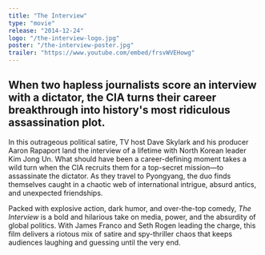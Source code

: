 ```yaml
---
title: "The Interview"
type: "movie"
release: "2014-12-24"
logo: "/the-interview-logo.jpg"
poster: "/the-interview-poster.jpg"
trailer: "https://www.youtube.com/embed/frsvWVEHowg"
---
```


## When two hapless journalists score an interview with a dictator, the CIA turns their career breakthrough into history's most ridiculous assassination plot.

In this outrageous political satire, TV host Dave Skylark and his producer Aaron Rapaport land the interview of a lifetime with North Korean leader Kim Jong Un. What should have been a career-defining moment takes a wild turn when the CIA recruits them for a top-secret mission—to assassinate the dictator. As they travel to Pyongyang, the duo finds themselves caught in a chaotic web of international intrigue, absurd antics, and unexpected friendships.

Packed with explosive action, dark humor, and over-the-top comedy, *The Interview* is a bold and hilarious take on media, power, and the absurdity of global politics. With James Franco and Seth Rogen leading the charge, this film delivers a riotous mix of satire and spy-thriller chaos that keeps audiences laughing and guessing until the very end.
